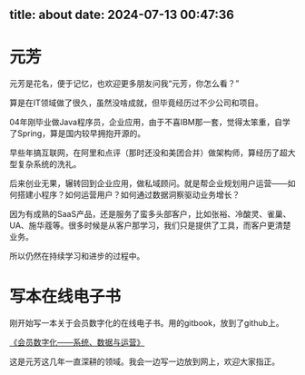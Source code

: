 title: about
date: 2024-07-13 00:47:36
---
# 元芳
元芳是花名，便于记忆，也欢迎更多朋友问我“元芳，你怎么看？”

算是在IT领域做了很久，虽然没啥成就，但毕竟经历过不少公司和项目。

04年刚毕业做Java程序员，企业应用，由于不喜IBM那一套，觉得太笨重，自学了Spring，算是国内较早拥抱开源的。

早些年搞互联网，在阿里和点评（那时还没和美团合并）做架构师，算经历了超大型复杂系统的洗礼。

后来创业无果，辗转回到企业应用，做私域顾问。就是帮企业规划用户运营——如何搭建小程序？如何运营用户？如何通过数据洞察驱动业务增长？

因为有成熟的SaaS产品，还是服务了蛮多头部客户，比如张裕、冷酸灵、雀巢、UA、施华蔻等。很多时候是从客户那学习，我们只是提供了工具，而客户更清楚业务。

所以仍然在持续学习和进步的过程中。


# 写本在线电子书

刚开始写一本关于会员数字化的在线电子书。用的gitbook，放到了github上。

[《会员数字化——系统、数据与运营》](https://iyuanfang.github.io/book/)

这是元芳这几年一直深耕的领域。我会一边写一边放到网上，欢迎大家指正。